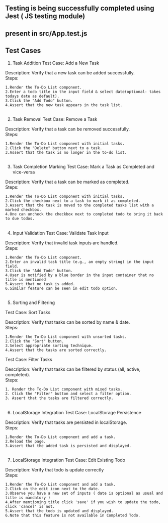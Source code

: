 ## Testing is being successfully completed using Jest ( JS testing module)
##
## present in src/App.test.js

## Test Cases
1. Task Addition
  Test Case: Add a New Task

  Description: Verify that a new task can be added successfully.  
  Steps:  
  
    1.Render the To-Do List component.  
    2.Enter a todo title in the input field & select date(optional- takes todays date as default).  
    3.Click the "Add Todo" button.
    4.Assert that the new task appears in the task list.
  ##
2. Task Removal
  Test Case: Remove a Task

  Description: Verify that a task can be removed successfully.  
  Steps:  
  
    1.Render the To-Do List component with initial tasks.
    2.Click the "Delete" button next to a task.
    3.Assert that the task is no longer in the to-do list.
  ##
3. Task Completion Marking
  Test Case: Mark a Task as Completed and vice-versa

  Description: Verify that a task can be marked as completed.  
  Steps:  
  
    1.Render the To-Do List component with initial tasks.
    2.Click the checkbox next to a task to mark it as completed.
    3.Assert that the task is moved to the completed tasks list with a marked checkbox.
    4.One can uncheck the checkbox next to completed todo to bring it back to due todos.
   ## 
4. Input Validation
  Test Case: Validate Task Input

  Description: Verify that invalid task inputs are handled.  
  Steps:  
  
    1.Render the To-Do List component.
    2.Enter an invalid task title (e.g., an empty string) in the input field.
    3.Click the "Add Todo" button.
    4.User is notified by a blue border in the input container that no title is mentioned
    5.Assert that no task is added.
    6.Similar feature can be seen in edit todo option.
##
5. Sorting and Filtering
   
  Test Case: Sort Tasks

  Description: Verify that tasks can be sorted by name & date.  
  Steps:  
  
    1.Render the To-Do List component with unsorted tasks.
    2.Click the "Sort" button.
    3.Select appropriate sorting technique.
    4.Assert that the tasks are sorted correctly.
  
  Test Case: Filter Tasks

  Description: Verify that tasks can be filtered by status (all, active, completed).  
  Steps:  
  
    1. Render the To-Do List component with mixed tasks.
    2. Click the "Filter" button and select a filter option.
    3. Assert that the tasks are filtered correctly.
##
6. LocalStorage Integration
  Test Case: LocalStorage Persistence

  Description: Verify that tasks are persisted in localStorage.  
  Steps:  
  
    1.Render the To-Do List component and add a task.
    2.Reload the page.
    3.Assert that the added task is persisted and displayed.
##
7. LocalStorage Integration
  Test Case: Edit Existing Todo

  Description: Verify that todo is update correctly  
  Steps:  
  
    1.Render the To-Do List component and add a task.
    2.Click on the edit icon next to the date.
    3.Observe you have a new set of inputs ( date is optional as usual and title is mandatory )
    4.After mentioning title click 'save' if you wish to update the todo, click 'cancel' is not.
    5.Assert that the todo is updated and displayed.
    6.Note that this feature is not available in Completed Todo.
